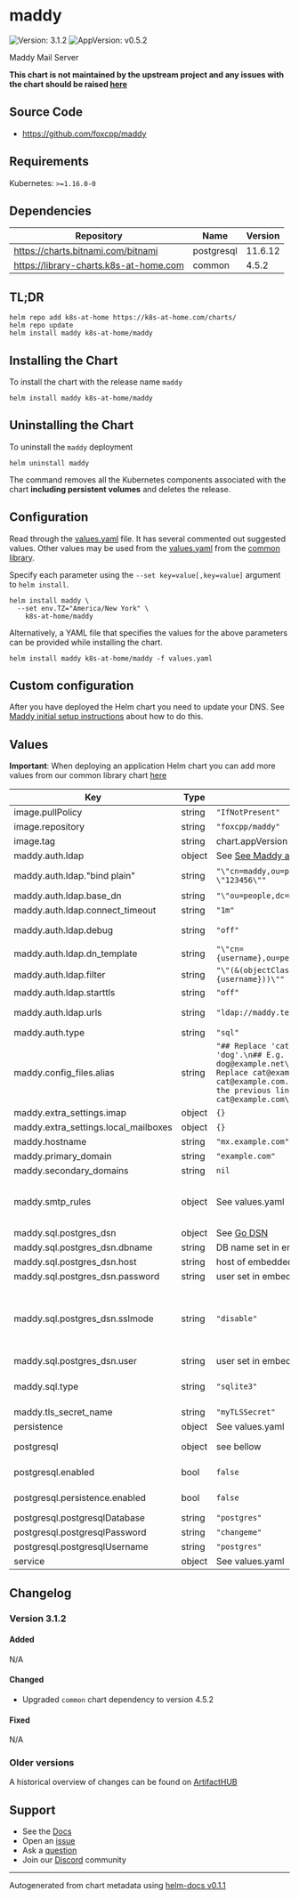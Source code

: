 # maddy

![Version: 3.1.2](https://img.shields.io/badge/Version-3.1.2-informational?style=flat-square) ![AppVersion: v0.5.2](https://img.shields.io/badge/AppVersion-v0.5.2-informational?style=flat-square)

Maddy Mail Server

**This chart is not maintained by the upstream project and any issues with the chart should be raised [here](https://github.com/Aste88/helm-charts/issues/new/choose)**

## Source Code

* <https://github.com/foxcpp/maddy>

## Requirements

Kubernetes: `>=1.16.0-0`

## Dependencies

| Repository | Name | Version |
|------------|------|---------|
| https://charts.bitnami.com/bitnami | postgresql | 11.6.12 |
| https://library-charts.k8s-at-home.com | common | 4.5.2 |

## TL;DR

```console
helm repo add k8s-at-home https://k8s-at-home.com/charts/
helm repo update
helm install maddy k8s-at-home/maddy
```

## Installing the Chart

To install the chart with the release name `maddy`

```console
helm install maddy k8s-at-home/maddy
```

## Uninstalling the Chart

To uninstall the `maddy` deployment

```console
helm uninstall maddy
```

The command removes all the Kubernetes components associated with the chart **including persistent volumes** and deletes the release.

## Configuration

Read through the [values.yaml](./values.yaml) file. It has several commented out suggested values.
Other values may be used from the [values.yaml](https://github.com/k8s-at-home/library-charts/tree/main/charts/stable/common/values.yaml) from the [common library](https://github.com/k8s-at-home/library-charts/tree/main/charts/stable/common).

Specify each parameter using the `--set key=value[,key=value]` argument to `helm install`.

```console
helm install maddy \
  --set env.TZ="America/New York" \
    k8s-at-home/maddy
```

Alternatively, a YAML file that specifies the values for the above parameters can be provided while installing the chart.

```console
helm install maddy k8s-at-home/maddy -f values.yaml
```

## Custom configuration

After you have deployed the Helm chart you need to update your DNS. See
[Maddy initial setup instructions](https://maddy.email/tutorials/setting-up/)
about how to do this.

## Values

**Important**: When deploying an application Helm chart you can add more values from our common library chart [here](https://github.com/k8s-at-home/library-charts/tree/main/charts/stable/common)

| Key | Type | Default | Description |
|-----|------|---------|-------------|
| image.pullPolicy | string | `"IfNotPresent"` | image pull policy |
| image.repository | string | `"foxcpp/maddy"` | image repository |
| image.tag | string | chart.appVersion | image tag |
| maddy.auth.ldap | object | See [See Maddy auth](https://maddy.email/man/_generated_maddy-auth.5/#configuration-directives_5) | If type is ldap the following options are required |
| maddy.auth.ldap."bind plain" | string | `"\"cn=maddy,ou=people,dc=maddy,dc=test\" \"123456\""` | Specify initial bind credentials. Not required ('bind off') if DN template is used. |
| maddy.auth.ldap.base_dn | string | `"\"ou=people,dc=maddy,dc=test\""` | Specify base_dn to lookup DN. |
| maddy.auth.ldap.connect_timeout | string | `"1m"` | Timeout for initial connection to the directory server. |
| maddy.auth.ldap.debug | string | `"off"` | Enable verbose logging. You don't need that unless you are reporting a bug. |
| maddy.auth.ldap.dn_template | string | `"\"cn={username},ou=people,dc=maddy,dc=test\""` | Specify DN template to skip lookup. |
| maddy.auth.ldap.filter | string | `"\"(&(objectClass=posixAccount)(uid={username}))\""` | Specify filter to lookup DN. |
| maddy.auth.ldap.starttls | string | `"off"` | Whether to upgrade connection to TLS using STARTTLS. |
| maddy.auth.ldap.urls | string | `"ldap://maddy.test:389"` | URLs of the directory servers to use. First available server is used - no load-balancing is done. |
| maddy.auth.type | string | `"sql"` | Where to store authorised users. Valid values are `sql` and `ldap` |
| maddy.config_files.alias | string | `"## Replace 'cat' with any domain to 'dog'.\n## E.g. cat@example.net -> dog@example.net\n# cat: dog\n\n## Replace cat@example.org with cat@example.com.\n## Takes priority over the previous line.\n#cat@example.org: cat@example.com\n"` | Alias file used in smtp_rule See [alias examples](https://maddy.email/man/_generated_maddy-filters.5/). |
| maddy.extra_settings.imap | object | `{}` | Additional settings for imap backend |
| maddy.extra_settings.local_mailboxes | object | `{}` | Additional settings for local_mailboxes storage |
| maddy.hostname | string | `"mx.example.com"` | Hostname the service will listen to (incoming SMTP and IMAP) |
| maddy.primary_domain | string | `"example.com"` | Primary domain - will be included in SMTP protocol |
| maddy.secondary_domains | string | `nil` | Space separated list of additional domains this server handles |
| maddy.smtp_rules | object | See values.yaml | The main part of the configuration - rules for the smtp pipelines. You can define multiple blocks. Content comes from the chart when setting `file` (see files/smtp_rules folder) and/or the custom block |
| maddy.sql.postgres_dsn | object | See [Go DSN](https://pkg.go.dev/github.com/lib/pq?utm_source=godoc#hdr-Connection_String_Parameters) | If type is postgres configure the Data Source Name (DSN) |
| maddy.sql.postgres_dsn.dbname | string | DB name set in embedded postgres chart | The name of the DB |
| maddy.sql.postgres_dsn.host | string | host of embedded postgres chart | The host to connect to |
| maddy.sql.postgres_dsn.password | string | user set in embedded postgres chart | The DB user password |
| maddy.sql.postgres_dsn.sslmode | string | `"disable"` | SSL model for the DB disable - No SSL require - Always SSL (skip verification) verify-ca - Always SSL (verify that the certificate presented by the             server was signed by a trusted CA) verify-full - Always SSL (verify that the certification presented by               the server was signed by a trusted CA and the server host name               matches the one in the certificate) |
| maddy.sql.postgres_dsn.user | string | user set in embedded postgres chart | The DB user |
| maddy.sql.type | string | `"sqlite3"` | DB type to use. Supported are `sqlite3` and `postgres` Database is used to store IMAP indexes and (when not using LDAP) authorized users |
| maddy.tls_secret_name | string | `"myTLSSecret"` | name of K8S secret containing the cert and key to use by maddy. |
| persistence | object | See values.yaml | Configure persistence settings for the chart under this key. |
| postgresql | object | see bellow | Bitnami postgres chart. For more options see https://github.com/bitnami/charts/tree/master/bitnami/postgresql |
| postgresql.enabled | bool | `false` | Enable if you want to use the embedded postgresql chart (not neeeded if you use your own postgres DB). |
| postgresql.persistence.enabled | bool | `false` | if database is stored to a PVC. Set to true when you are done testing. |
| postgresql.postgresqlDatabase | string | `"postgres"` | Postgres database password |
| postgresql.postgresqlPassword | string | `"changeme"` | Postgres database password |
| postgresql.postgresqlUsername | string | `"postgres"` | Postgres database user name |
| service | object | See values.yaml | Configures service settings for the chart. |

## Changelog

### Version 3.1.2

#### Added

N/A

#### Changed

* Upgraded `common` chart dependency to version 4.5.2

#### Fixed

N/A

### Older versions

A historical overview of changes can be found on [ArtifactHUB](https://artifacthub.io/packages/helm/k8s-at-home/maddy?modal=changelog)

## Support

- See the [Docs](https://docs.k8s-at-home.com/our-helm-charts/getting-started/)
- Open an [issue](https://github.com/Aste88/helm-charts/issues/new/choose)
- Ask a [question](https://github.com/k8s-at-home/organization/discussions)
- Join our [Discord](https://discord.gg/sTMX7Vh) community

----------------------------------------------
Autogenerated from chart metadata using [helm-docs v0.1.1](https://github.com/k8s-at-home/helm-docs/releases/v0.1.1)
